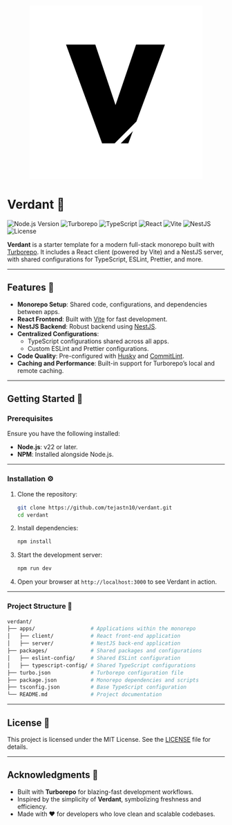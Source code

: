 <p align="center">
  <img src="logo.svg" alt="Logo">
</p>

# Verdant 🍃

![Node.js Version](https://img.shields.io/badge/Node.js-22%2B-339933?logo=nodedotjs&logoColor=white)
![Turborepo](https://img.shields.io/badge/Monorepo-Turborepo-007ACC?logo=turborepo&logoColor=white)
![TypeScript](https://img.shields.io/badge/TypeScript-5%2B-007ACC?logo=typescript&logoColor=white)
![React](https://img.shields.io/badge/React-19%2B-61DAFB?logo=react&logoColor=white)
![Vite](https://img.shields.io/badge/Vite-6%2B-646CFF?logo=vite&logoColor=white)
![NestJS](https://img.shields.io/badge/NestJS-10+-E0234E?logo=nestjs&logoColor=white)
![License](https://img.shields.io/badge/License-MIT-yellow?logo=open-source-initiative&logoColor=white)

**Verdant** is a starter template for a modern full-stack monorepo built with [Turborepo](https://turbo.build/repo). It includes a React client (powered by Vite) and a NestJS server, with shared configurations for TypeScript, ESLint, Prettier, and more.

---

## Features 🌟

- **Monorepo Setup**: Shared code, configurations, and dependencies between apps.
- **React Frontend**: Built with [Vite](https://vitejs.dev/) for fast development.
- **NestJS Backend**: Robust backend using [NestJS](https://nestjs.com/).
- **Centralized Configurations**:
  - TypeScript configurations shared across all apps.
  - Custom ESLint and Prettier configurations.
- **Code Quality**: Pre-configured with [Husky](https://typicode.github.io/husky/) and [CommitLint](https://commitlint.js.org/).
- **Caching and Performance**: Built-in support for Turborepo’s local and remote caching.

---

## Getting Started 🚀

### Prerequisites

Ensure you have the following installed:

- **Node.js**: v22 or later.
- **NPM**: Installed alongside Node.js.

---

### Installation ⚙️

1. Clone the repository:  

   ```bash
   git clone https://github.com/tejastn10/verdant.git
   cd verdant

2. Install dependencies:

   ```bash
   npm install
   ```

3. Start the development server:

   ```bash
   npm run dev
   ```

4. Open your browser at `http://localhost:3000` to see Verdant in action.

---

### Project Structure 📂

```bash
verdant/
├── apps/                  # Applications within the monorepo
│   ├── client/            # React front-end application
│   ├── server/            # NestJS back-end application
├── packages/              # Shared packages and configurations
│   ├── eslint-config/     # Shared ESLint configuration
│   ├── typescript-config/ # Shared TypeScript configurations
├── turbo.json             # Turborepo configuration file
├── package.json           # Monorepo dependencies and scripts
├── tsconfig.json          # Base TypeScript configuration
└── README.md              # Project documentation
```

---

## License 📜

This project is licensed under the MIT License. See the [LICENSE](LICENSE.md) file for details.

---

## Acknowledgments 🙌

- Built with **Turborepo** for blazing-fast development workflows.
- Inspired by the simplicity of **Verdant**, symbolizing freshness and efficiency.
- Made with ❤️ for developers who love clean and scalable codebases.
